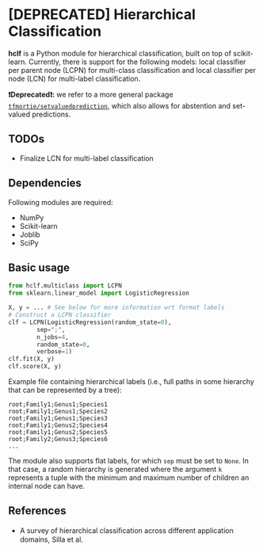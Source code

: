 # [DEPRECATED] Hierarchical Classification

**hclf** is a Python module for hierarchical classification, built on top of scikit-learn. Currently, there is support for the following models: local classifier per parent node (LCPN) for multi-class classification and local classifier per node (LCN) for multi-label classification.

**❗Deprecated❗:** we refer to a more general package [`tfmortie/setvaluedprediction`](https://github.com/tfmortie/setvaluedprediction), which also allows for abstention and set-valued predictions. 

## TODOs

* Finalize LCN for multi-label classification 

## Dependencies 

Following modules are required:

* NumPy 
* Scikit-learn
* Joblib
* SciPy

## Basic usage

```python
from hclf.multiclass import LCPN
from sklearn.linear_model import LogisticRegression

X, y = ... # See below for more information wrt format labels
# Construct a LCPN classifier
clf = LCPN(LogisticRegression(random_state=0),
        sep=";",
        n_jobs=4,
        random_state=0,
        verbose=1)
clf.fit(X, y)
clf.score(X, y)
```

Example file containing hierarchical labels (i.e., full paths in some hierarchy that can be represented by a tree):
```
root;Family1;Genus1;Species1
root;Family1;Genus1;Species2
root;Family1;Genus1;Species3
root;Family1;Genus2;Species4
root;Family1;Genus2;Species5
root;Family2;Genus3;Species6
...
```

The module also supports flat labels, for which ``sep`` must be set to ``None``. In that case, a random hierarchy is generated where the argument ``k`` represents a tuple with the minimum and maximum number of children an internal node can have.

## References

- A survey of hierarchical classiﬁcation across different application domains, Silla et al.
